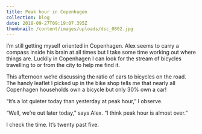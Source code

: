 ```yaml
---
title: Peak hour in Copenhagen
collection: blog
date: 2018-09-27T09:19:07.395Z
thumbnail: /content/images/uploads/dsc_0802.jpg
---
```

I’m still getting myself oriented in Copenhagen. Alex seems to carry a compass inside his brain at all times but I take some time working out where things are. Luckily in Copenhagen I can look for the stream of bicycles travelling to or from the city to help me find it.

This afternoon we’re discussing the ratio of cars to bicycles on the road. The handy leaflet I picked up in the bike shop tells me that nearly all Copenhagen households own a bicycle but only 30% own a car!

“It’s a lot quieter today than yesterday at peak hour,” I observe.

“Well, we’re out later today,” says Alex. “I think peak hour is almost over.”

I check the time. It’s twenty past five.
